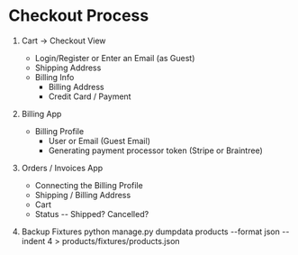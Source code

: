 # Checkout Process

1. Cart -> Checkout View
    - Login/Register or Enter an Email (as Guest)
    - Shipping Address
    - Billing Info
        - Billing Address
        - Credit Card / Payment

2. Billing App
    - Billing Profile
        - User or Email (Guest Email)
        - Generating payment processor token (Stripe or Braintree)

3. Orders / Invoices App
    - Connecting the Billing Profile
    - Shipping / Billing Address
    - Cart
    - Status -- Shipped? Cancelled?
    
4. Backup Fixtures
    python manage.py dumpdata products --format json --indent 4 > products/fixtures/products.json